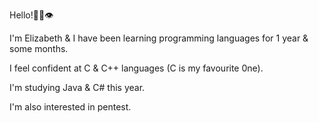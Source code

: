 Hello!🖖🏻👁‍

I'm Elizabeth & I have been learning programming languages for 1 year & some months.


I feel confident at C & C++ languages (C is my favourite 0ne).


I'm studying Java & C# this year.


I'm also interested in pentest.

<!--
**ellyzabe8/ellyzabe8** is a ✨ _special_ ✨ repository because its `README.md` (this file) appears on your GitHub profile.

Here are some ideas to get you started:

- 🔭 I’m currently working on ...
🌱 I’m currently learning C# & Java
- 👯 I’m looking to collaborate on ...
- 🤔 I’m looking for help with ...
- 💬 Ask me about ...
- 📫 How to reach me: ...
- 😄 Pronouns: ...
- ⚡ Fun fact: ...
-->
